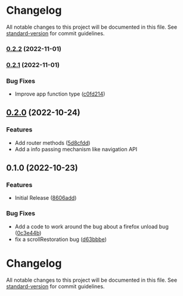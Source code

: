 # Changelog

All notable changes to this project will be documented in this file. See [standard-version](https://github.com/conventional-changelog/standard-version) for commit guidelines.

### [0.2.2](https://github.com/hidekatsu-izuno/next-navigation-history/compare/v0.2.1...v0.2.2) (2022-11-01)

### [0.2.1](https://github.com/hidekatsu-izuno/next-navigation-history/compare/v0.2.0...v0.2.1) (2022-11-01)

### Bug Fixes

* Improve app function type ([c0fd214](https://github.com/hidekatsu-izuno/next-navigation-history/commit/c0fd2143c951b15c66df0354d4a7bcbd08d9d5b8))

## [0.2.0](https://github.com/hidekatsu-izuno/next-navigation-history/compare/v0.1.0...v0.2.0) (2022-10-24)

### Features

* Add router methods ([5d8cfdd](https://github.com/hidekatsu-izuno/next-navigation-history/commit/5d8cfdd10174e985357a97c70286848d774539ac))
* Add a info passing mechanism like navigation API

## 0.1.0 (2022-10-23)


### Features

* Initial Release ([8606add](https://github.com/hidekatsu-izuno/next-navigation-history/commit/8606add22290e03296aef6c761fdf6eab4410776))


### Bug Fixes

* Add a code to work around the bug about a firefox unload bug ([0c3e44b](https://github.com/hidekatsu-izuno/next-navigation-history/commit/0c3e44b9386656b2fc284632784e6738c4a63c64))
* fix a scrollRestoration bug ([d63bbbe](https://github.com/hidekatsu-izuno/next-navigation-history/commit/d63bbbe1623b45a1b86651ccf8bd714f82def756))

# Changelog

All notable changes to this project will be documented in this file. See [standard-version](https://github.com/conventional-changelog/standard-version) for commit guidelines.
